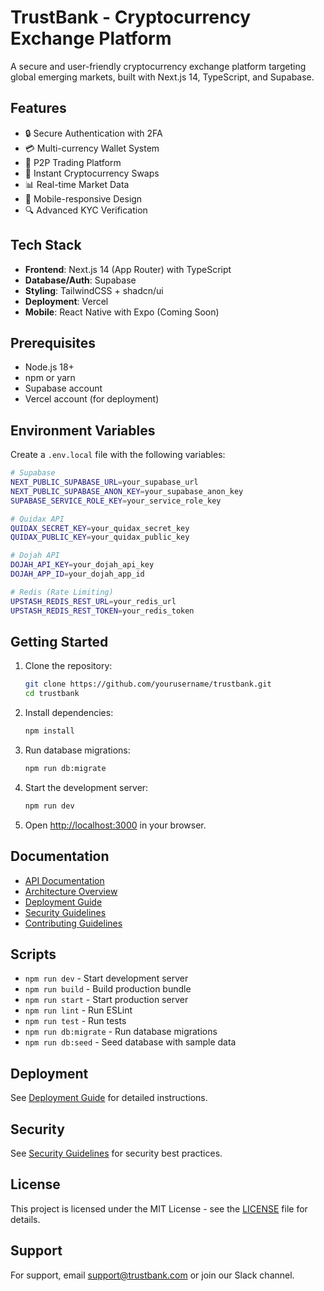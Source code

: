 # TrustBank - Cryptocurrency Exchange Platform

A secure and user-friendly cryptocurrency exchange platform targeting global emerging markets, built with Next.js 14, TypeScript, and Supabase.

## Features

- 🔒 Secure Authentication with 2FA
- 💳 Multi-currency Wallet System
- 🤝 P2P Trading Platform
- 💱 Instant Cryptocurrency Swaps
- 📊 Real-time Market Data
- 📱 Mobile-responsive Design
- 🔍 Advanced KYC Verification

## Tech Stack

- **Frontend**: Next.js 14 (App Router) with TypeScript
- **Database/Auth**: Supabase
- **Styling**: TailwindCSS + shadcn/ui
- **Deployment**: Vercel
- **Mobile**: React Native with Expo (Coming Soon)

## Prerequisites

- Node.js 18+
- npm or yarn
- Supabase account
- Vercel account (for deployment)

## Environment Variables

Create a `.env.local` file with the following variables:

```bash
# Supabase
NEXT_PUBLIC_SUPABASE_URL=your_supabase_url
NEXT_PUBLIC_SUPABASE_ANON_KEY=your_supabase_anon_key
SUPABASE_SERVICE_ROLE_KEY=your_service_role_key

# Quidax API
QUIDAX_SECRET_KEY=your_quidax_secret_key
QUIDAX_PUBLIC_KEY=your_quidax_public_key

# Dojah API
DOJAH_API_KEY=your_dojah_api_key
DOJAH_APP_ID=your_dojah_app_id

# Redis (Rate Limiting)
UPSTASH_REDIS_REST_URL=your_redis_url
UPSTASH_REDIS_REST_TOKEN=your_redis_token
```

## Getting Started

1. Clone the repository:
   ```bash
   git clone https://github.com/yourusername/trustbank.git
   cd trustbank
   ```

2. Install dependencies:
   ```bash
   npm install
   ```

3. Run database migrations:
   ```bash
   npm run db:migrate
   ```

4. Start the development server:
   ```bash
   npm run dev
   ```

5. Open [http://localhost:3000](http://localhost:3000) in your browser.

## Documentation

- [API Documentation](./docs/API.md)
- [Architecture Overview](./docs/ARCHITECTURE.md)
- [Deployment Guide](./docs/DEPLOYMENT.md)
- [Security Guidelines](./docs/SECURITY.md)
- [Contributing Guidelines](./docs/CONTRIBUTING.md)

## Scripts

- `npm run dev` - Start development server
- `npm run build` - Build production bundle
- `npm run start` - Start production server
- `npm run lint` - Run ESLint
- `npm run test` - Run tests
- `npm run db:migrate` - Run database migrations
- `npm run db:seed` - Seed database with sample data

## Deployment

See [Deployment Guide](./docs/DEPLOYMENT.md) for detailed instructions.

## Security

See [Security Guidelines](./docs/SECURITY.md) for security best practices.

## License

This project is licensed under the MIT License - see the [LICENSE](LICENSE) file for details.

## Support

For support, email support@trustbank.com or join our Slack channel.
